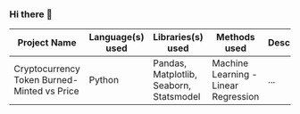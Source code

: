 ### Hi there 👋

|Project Name|  Language(s) used |  Libraries(s) used | Methods used |Description |
|---------|----------------------|--------------------|--------------|------------|
|Cryptocurrency Token Burned-Minted vs Price| Python | Pandas, Matplotlib, Seaborn, Statsmodel | Machine Learning - Linear Regression | ...|



<!--
**LuisMCap/LuisMCap** is a ✨ _special_ ✨ repository because its `README.md` (this file) appears on your GitHub profile.

Here are some ideas to get you started:

- 🔭 I’m currently working on ...
- 🌱 I’m currently learning ...
- 👯 I’m looking to collaborate on ...
- 🤔 I’m looking for help with ...
- 💬 Ask me about ...
- 📫 How to reach me: ...
- 😄 Pronouns: ...
- ⚡ Fun fact: ...
-->
